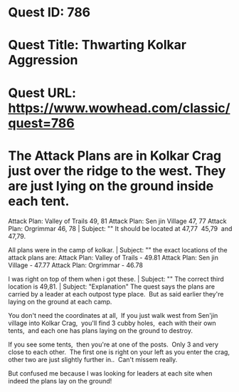 # Quest ID: 786
# Quest Title: Thwarting Kolkar Aggression
# Quest URL: https://www.wowhead.com/classic/quest=786
# The Attack Plans are in Kolkar Crag just over the ridge to the west. They are just lying on the ground inside each tent.
Attack Plan: Valley of Trails 49, 81
Attack Plan: Sen jin Village 47, 77
Attack Plan: Orgrimmar 46, 78 | Subject: "<Blank>"
It should be located at 47,77  45,79  and 47,79.

All plans were in the camp of kolkar. | Subject: "<Blank>"
the exact locations of the attack plans are:
Attack Plan: Valley of Trails - 49.81
Attack Plan: Sen jin Village - 47.77
Attack Plan: Orgrimmar - 46.78

I was right on top of them when i got these. | Subject: "<Blank>"
The correct third location is 49,81. | Subject: "Explanation"
The quest says the plans are carried by a leader at each outpost type place.  But as said earlier they're laying on the ground at each camp.

You don't need the coordinates at all,  If you just walk west from Sen'jin village into Kolkar Crag,  you'll find 3 cubby holes,  each with their own tents,  and each one has plans laying on the ground to destroy.

If you see some tents,  then you're at one of the posts.  Only 3 and very close to each other.  The first one is right on your left as you enter the crag, other two are just slightly further in..  Can't missem really.

But confused me because I was looking for leaders at each site when indeed the plans lay on the ground!